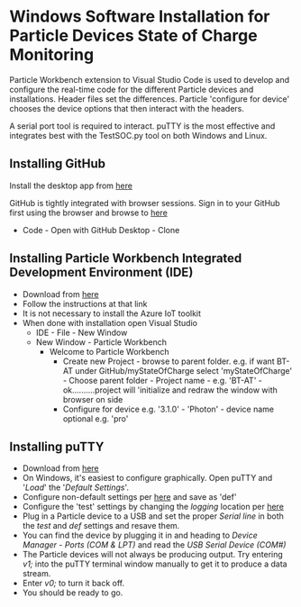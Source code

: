 # Windows Software Installation for Particle Devices State of Charge Monitoring

Particle Workbench extension to Visual Studio Code is used to develop and configure the real-time code for the different Particle devices and installations.   Header files set the differences.   Particle 'configure for device' chooses the device options that then interact with the headers.

A serial port tool is required to interact.  puTTY is the most effective and integrates best with the TestSOC.py tool on both Windows and Linux.

## Installing GitHub

Install the desktop app from [here](https://desktop.github.com/)

GitHub is tightly integrated with browser sessions.   Sign in to your GitHub first using the browser and browse to  [here](https://github.com/davegutz/myStateOfCharge)
 
- Code - Open with GitHub Desktop - Clone

## Installing Particle Workbench Integrated Development Environment (IDE)

- Download from [here](https://docs.particle.io/quickstart/workbench/#windows)
- Follow the instructions at that link
- It is not necessary to install the Azure IoT toolkit
- When done with installation open Visual Studio
  - IDE - File - New Window 
  - New Window - Particle Workbench 
    - Welcome to Particle Workbench
       - Create new Project - browse to parent folder.   e.g. if want BT-AT under GitHub/myStateOfCharge select 'myStateOfCharge' - Choose parent folder
                    -  Project name - e.g. 'BT-AT' - ok..........project will 'initialize and redraw the window with browser on side
      -  Configure for device  e.g. '3.1.0'  - 'Photon' - device name optional e.g. 'pro'

## Installing puTTY

- Download from [here](https://www.putty.org/)
- On Windows, it's easiest to configure graphically.   Open puTTY and '_Load_' the '_Default Settings_'.
- Configure non-default settings per [here](../dataReduction/putty/sessions/puTTY_Windows_setup_def.odt) and save as 'def'
- Configure the 'test' settings by changing the _logging_ location per [here](../dataReduction/putty/sessions/puTTY_Windows_setup_test.odt)
- Plug in a Particle device to a USB and set the proper _Serial line_ in both the _test_ and _def_ settings and resave them.
- You can find the device by plugging it in and heading to _Device Manager_ - _Ports (COM & LPT)_ and read the _USB Serial Device (COM#)_
- The Particle devices will not always be producing output.   Try entering _v1;_ into the puTTY terminal window manually to get it to produce a data stream.
- Enter _v0;_ to turn it back off.
- You should be ready to go.

